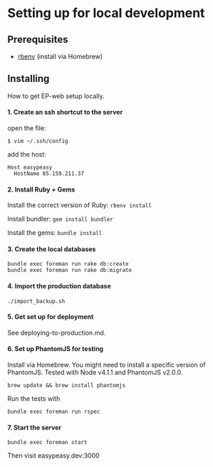 Setting up for local development
================================

Prerequisites
-------------

* [rbenv][1] (install via Homebrew)

[1]: https://github.com/sstephenson/rbenv#homebrew-on-mac-os-x


Installing
----------

How to get EP-web setup locally.

#### 1. Create an ssh shortcut to the server

open the file:

    $ vim ~/.ssh/config

add the host:

    Host easypeasy
      HostName 85.159.211.37

#### 2. Install Ruby + Gems

Install the correct version of Ruby: `rbenv install`

Install bundler: `gem install bundler`

Install the gems: `bundle install`

#### 3. Create the local databases

    bundle exec foreman run rake db:create
    bundle exec foreman run rake db:migrate

#### 4. Import the production database

    ./import_backup.sh

#### 5. Get set up for deployment

See deploying-to-production.md.

#### 6. Set up PhantomJS for testing

Install via Homebrew. You might need to install a specific version of PhantomJS. Tested with Node v4.1.1 and PhantomJS v2.0.0.

    brew update && brew install phantomjs

Run the tests with 

    bundle exec foreman run rspec

#### 7. Start the server

    bundle exec foreman start

Then visit easypeasy.dev:3000
